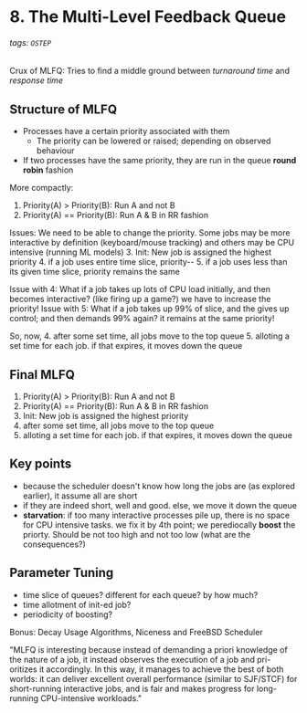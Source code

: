 # 8. The Multi-Level Feedback Queue
###### tags: `OSTEP`

Crux of MLFQ: Tries to find a middle ground between *turnaround time* and *response time*

## Structure of MLFQ
- Processes have a certain priority associated with them
    - The priority can be lowered or raised; depending on observed behaviour
- If two processes have the same priority, they are run in the queue **round robin** fashion

More compactly:
1. Priority(A) > Priority(B): Run A and not B
2. Priority(A) == Priority(B): Run A & B in RR fashion

Issues: We need to be able to change the priority. Some jobs may be more interactive by definition (keyboard/mouse tracking) and others may be CPU intensive (running ML models)
3. Init: New job is assigned the highest priority
4. if a job uses entire time slice, priority--
5. if a job uses less than its given time slice, priority remains the same


Issue with 4: What if a job takes up lots of CPU load initially, and then becomes interactive? (like firing up a game?) we have to increase the priority!
Issue with 5: What if a job takes up 99% of slice, and the gives up control; and then demands 99% again? it remains at the same priority!

So, now,
4. after some set time, all jobs move to the top queue
5. alloting a set time for each job. if that expires, it moves down the queue


## Final MLFQ
1. Priority(A) > Priority(B): Run A and not B
2. Priority(A) == Priority(B): Run A & B in RR fashion
3. Init: New job is assigned the highest priority
4. after some set time, all jobs move to the top queue
5. alloting a set time for each job. if that expires, it moves down the queue


## Key points
- because the scheduler doesn't know how long the jobs are (as explored earlier), it assume all are short
- if they are indeed short, well and good. else, we move it down the queue
- **starvation**: if too many interactive processes pile up, there is no space for CPU intensive tasks. we fix it by 4th point; we perediocally **boost** the priorty. Should be not too high and not too low (what are the consequences?)

## Parameter Tuning
- time slice of queues? different for each queue? by how much?
- time allotment of init-ed job?
- periodicity of boosting?

Bonus: Decay Usage Algorithms, Niceness and FreeBSD Scheduler

"MLFQ is interesting because instead of demanding a priori knowledge
of the nature of a job, it instead observes the execution of a job and pri-
oritizes it accordingly. In this way, it manages to achieve the best of both
worlds: it can deliver excellent overall performance (similar to SJF/STCF)
for short-running interactive jobs, and is fair and makes progress for long-
running CPU-intensive workloads."
